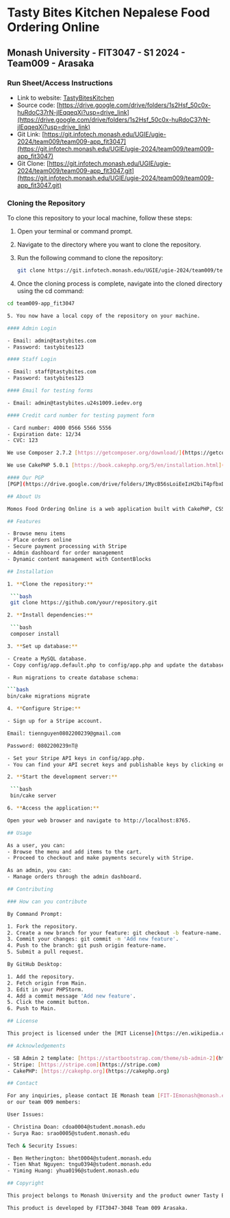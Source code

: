 # Tasty Bites Kitchen Nepalese Food Ordering Online

## Monash University - FIT3047 - S1 2024 - Team009 - Arasaka

### Run Sheet/Access Instructions

- Link to website: [TastyBitesKitchen](https://tastybites.u24s1009.iedev.org/)
- Source code: [https://drive.google.com/drive/folders/1s2Hsf_50c0x-huRdoC37rN-jlEqqeqXi?usp=drive_link](https://drive.google.com/drive/folders/1s2Hsf_50c0x-huRdoC37rN-jlEqqeqXi?usp=drive_link)
- Git Link: [https://git.infotech.monash.edu/UGIE/ugie-2024/team009/team009-app_fit3047](https://git.infotech.monash.edu/UGIE/ugie-2024/team009/team009-app_fit3047)
- Git Clone: [https://git.infotech.monash.edu/UGIE/ugie-2024/team009/team009-app_fit3047.git](https://git.infotech.monash.edu/UGIE/ugie-2024/team009/team009-app_fit3047.git)

### Cloning the Repository

To clone this repository to your local machine, follow these steps:

1. Open your terminal or command prompt.

2. Navigate to the directory where you want to clone the repository.

3. Run the following command to clone the repository:

   ```bash
   git clone https://git.infotech.monash.edu/UGIE/ugie-2024/team009/team009-app_fit3047.git

4. Once the cloning process is complete, navigate into the cloned directory using the cd command:

  ```bash
  cd team009-app_fit3047

5. You now have a local copy of the repository on your machine.

#### Admin Login

- Email: admin@tastybites.com
- Password: tastybites123

#### Staff Login

- Email: staff@tastybites.com
- Password: tastybites123

#### Email for testing forms

- Email: admin@tastybites.u24s1009.iedev.org

#### Credit card number for testing payment form

- Card number: 4000 0566 5566 5556
- Expiration date: 12/34
- CVC: 123

We use Composer 2.7.2 [https://getcomposer.org/download/](https://getcomposer.org/download/)

We use CakePHP 5.0.1 [https://book.cakephp.org/5/en/installation.html](https://book.cakephp.org/5/en/installation.html)

#### Our PGP
[PGP](https://drive.google.com/drive/folders/1MycB56sLoiEeIzH2biT4pfbxDvyx7m9Z?usp=drive_link)

## About Us

Momos Food Ordering Online is a web application built with CakePHP, CSS, JavaScript, HTML, and PHP. It allows users to browse a menu, place orders, and make payments online. The project utilizes the Stripe plugin for payment processing and the SB Admin 2 template for the dashboard interface. ContentBlocks plugin is used for managing dynamic content. Additionally, we utilized cPanel for hosting, PHPMyAdmin for database management, referred to the CakePHP cookbook for guidance, and worked with PHPStorm and Visual Studio Code for development. We also utilized Git and GitHub Desktop for version control and collaboration. Furthermore, we used Google Drive to create the Project Governance Portfolio and Trello for project management.

## Features

- Browse menu items
- Place orders online
- Secure payment processing with Stripe
- Admin dashboard for order management
- Dynamic content management with ContentBlocks

## Installation

1. **Clone the repository:**

   ```bash
   git clone https://github.com/your/repository.git

2. **Install dependencies:**

   ```bash
   composer install

3. **Set up database:**

- Create a MySQL database.
- Copy config/app.default.php to config/app.php and update the database configuration.

- Run migrations to create database schema:

  ```bash
  bin/cake migrations migrate

4. **Configure Stripe:**

- Sign up for a Stripe account.

Email: tiennguyen0802200239@gmail.com

Password: 0802200239nT@

- Set your Stripe API keys in config/app.php.
- You can find your API secret keys and publishable keys by clicking on "Developers" link the top right Navigation bar.

2. **Start the development server:**

   ```bash
   bin/cake server

6. **Access the application:**

Open your web browser and navigate to http://localhost:8765.

## Usage

As a user, you can:
- Browse the menu and add items to the cart.
- Proceed to checkout and make payments securely with Stripe.

As an admin, you can:
- Manage orders through the admin dashboard.

## Contributing

### How can you contribute

By Command Prompt:

1. Fork the repository.
2. Create a new branch for your feature: git checkout -b feature-name.
3. Commit your changes: git commit -m 'Add new feature'.
4. Push to the branch: git push origin feature-name.
5. Submit a pull request.

By GitHub Desktop:

1. Add the repository.
2. Fetch origin from Main.
3. Edit in your PHPStorm.
4. Add a commit message 'Add new feature'.
5. Click the commit button.
6. Push to Main.

## License

This project is licensed under the [MIT License](https://en.wikipedia.org/wiki/MIT_License).

## Acknowledgements

- SB Admin 2 template: [https://startbootstrap.com/theme/sb-admin-2](https://startbootstrap.com/theme/sb-admin-2)
- Stripe: [https://stripe.com](https://stripe.com)
- CakePHP: [https://cakephp.org](https://cakephp.org)

## Contact

For any inquiries, please contact IE Monash team [FIT-IEmonash@monash.edu](FIT-IEmonash@monash.edu)
or our team 009 members:

User Issues:

- Christina Doan: cdoa0004@student.monash.edu
- Surya Rao: srao0005@student.monash.edu

Tech & Security Issues:

- Ben Hetherington: bhet0004@student.monash.edu
- Tien Nhat Nguyen: tngu0394@student.monash.edu
- Yiming Huang: yhua0196@student.monash.edu

## Copyright

This project belongs to Monash University and the product owner Tasty Bites Kitchen. 

This product is developed by FIT3047-3048 Team 009 Arasaka.